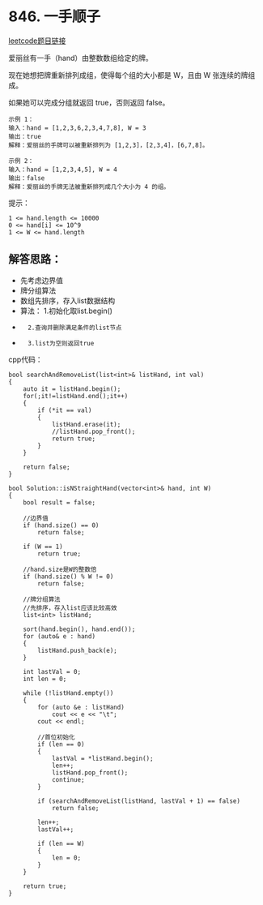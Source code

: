 # 846. 一手顺子

[leetcode题目链接](https://leetcode-cn.com/contest/weekly-contest-87/problems/hand-of-straights/)

爱丽丝有一手（hand）由整数数组给定的牌。 

现在她想把牌重新排列成组，使得每个组的大小都是 W，且由 W 张连续的牌组成。

如果她可以完成分组就返回 true，否则返回 false。

 

    示例 1：
    输入：hand = [1,2,3,6,2,3,4,7,8], W = 3
    输出：true
    解释：爱丽丝的手牌可以被重新排列为 [1,2,3]，[2,3,4]，[6,7,8]。

    示例 2：    
    输入：hand = [1,2,3,4,5], W = 4
    输出：false
    解释：爱丽丝的手牌无法被重新排列成几个大小为 4 的组。
 

提示：

    1 <= hand.length <= 10000
    0 <= hand[i] <= 10^9
    1 <= W <= hand.length

## 解答思路：

 * 先考虑边界值
 * 牌分组算法
 * 数组先排序，存入list数据结构
 * 算法： 1.初始化取list.begin()
 *       2.查询并删除满足条件的list节点
 *       3.list为空则返回true

cpp代码：

    bool searchAndRemoveList(list<int>& listHand, int val)
    {
        auto it = listHand.begin();
        for(;it!=listHand.end();it++)
        {
            if (*it == val)
            {
                listHand.erase(it);
                //listHand.pop_front();
                return true;
            }
        }
    
        return false;
    }
    
    bool Solution::isNStraightHand(vector<int>& hand, int W)
    {
        bool result = false;
    
        //边界值
        if (hand.size() == 0)
            return false;
    
        if (W == 1)
            return true;
    
        //hand.size是W的整数倍
        if (hand.size() % W != 0)
            return false;
    
        //牌分组算法
        //先排序，存入list应该比较高效
        list<int> listHand;
    
        sort(hand.begin(), hand.end());
        for (auto& e : hand)
        {
            listHand.push_back(e);
        }
    
        int lastVal = 0;
        int len = 0;
    
        while (!listHand.empty())
        {
            for (auto &e : listHand)
                cout << e << "\t";
            cout << endl;
    
            //首位初始化
            if (len == 0)
            {
                lastVal = *listHand.begin();
                len++;
                listHand.pop_front();
                continue;
            }
    
            if (searchAndRemoveList(listHand, lastVal + 1) == false)
                return false;
    
            len++;
            lastVal++;
    
            if (len == W)
            {
                len = 0;
            }
        }
    
        return true;
    }